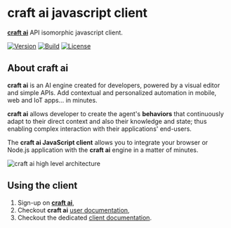 # **craft ai** javascript client #

[**craft ai**](http://craft.ai) API isomorphic javascript client.

[![Version](https://img.shields.io/npm/v/craft-ai.svg?style=flat-square)](https://npmjs.org/package/craft-ai) [![Build](https://img.shields.io/travis/craft-ai/craft-ai-client-js/master.svg?style=flat-square)](https://travis-ci.org/craft-ai/craft-ai-client-js) [![License](https://img.shields.io/badge/license-BSD--3--Clause-42358A.svg?style=flat-square)](LICENSE)

## About **craft ai** ##

**craft ai** is an AI engine created for developers, powered by a visual
editor and simple APIs. Add contextual and personalized automation in mobile,
web and IoT apps… in minutes.

**craft ai** allows developer to create the agent's **behaviors** that
continuously adapt to their direct context and also their knowledge and state;
thus enabling complex interaction with their applications' end-users.

The **craft ai JavaScript client** allows you to integrate your browser or
Node.js application with the **craft ai** engine in a matter of minutes.

![craft ai high level architecture](http://doc.craft.ai/high_level_workflow.png)

## Using the client ##

1. Sign-up on [**craft ai**](https://workbench.craft.ai),
1. Checkout **craft ai** [user documentation](http://doc.craft.ai),
2. Checkout the dedicated [client documentation](API.md).
